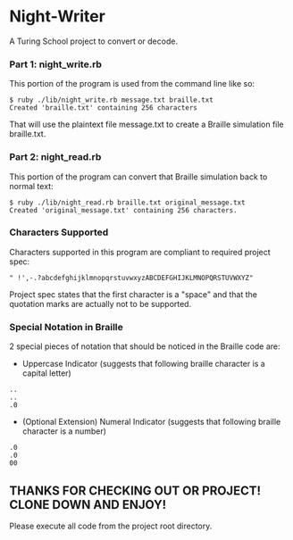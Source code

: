 # Night-Writer

A Turing School project to convert or decode.

### Part 1: night_write.rb

This portion of the program is used from the command line like so:
```
$ ruby ./lib/night_write.rb message.txt braille.txt
Created 'braille.txt' containing 256 characters
```
That will use the plaintext file message.txt to create a Braille simulation file braille.txt.


### Part 2: night_read.rb

This portion of the program can convert that Braille simulation back to normal text:
```
$ ruby ./lib/night_read.rb braille.txt original_message.txt
Created 'original_message.txt' containing 256 characters.
```

### Characters Supported

Characters supported in this program are compliant to required project spec:
```
" !',-.?abcdefghijklmnopqrstuvwxyzABCDEFGHIJKLMNOPQRSTUVWXYZ"
```

Project spec states that the first character is a "space" and that the quotation marks are actually not to be supported.


### Special Notation in Braille

2 special pieces of notation that should be noticed in the Braille code are:

* Uppercase Indicator (suggests that following braille character is a capital letter)
```
..
..
.0
```

* (Optional Extension) Numeral Indicator (suggests that following braille character is a number)
```
.0
.0
00
```

## THANKS FOR CHECKING OUT OR PROJECT! CLONE DOWN AND ENJOY!
Please execute all code from the project root directory.
